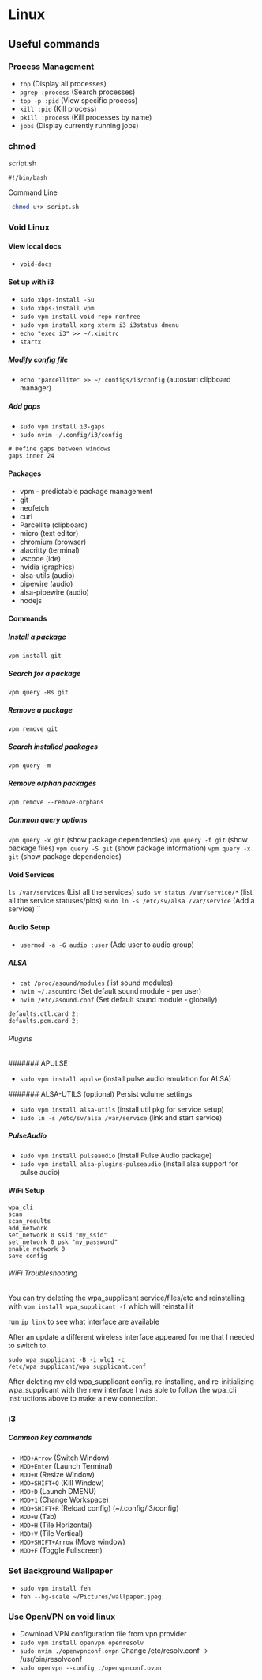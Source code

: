 # Linux

## Useful commands

### Process Management

- `top` (Display all processes)
- `pgrep :process` (Search processes)
- `top -p :pid` (View specific process)
- `kill :pid` (Kill process)
- `pkill :process` (Kill processes by name)
- `jobs` (Display currently running jobs)

### chmod

script.sh

```
#!/bin/bash

```

Command Line

```bash
 chmod u+x script.sh
```

### Void Linux

#### View local docs

- `void-docs`

#### Set up with i3

- `sudo xbps-install -Su`
- `sudo xbps-install vpm`
- `sudo vpm install void-repo-nonfree`
- `sudo vpm install xorg xterm i3 i3status dmenu`
- `echo "exec i3" >> ~/.xinitrc`
- `startx`

##### Modify config file

- `echo "parcellite" >> ~/.configs/i3/config` (autostart clipboard manager)

##### Add gaps

- `sudo vpm install i3-gaps`
- `sudo nvim ~/.config/i3/config`

```
# Define gaps between windows
gaps inner 24
```

#### Packages

- vpm - predictable package management
- git
- neofetch
- curl
- Parcellite (clipboard)
- micro (text editor)
- chromium (browser)
- alacritty (terminal)
- vscode (ide)
- nvidia (graphics)
- alsa-utils (audio)
- pipewire (audio)
- alsa-pipewire (audio)
- nodejs

#### Commands

##### Install a package

`vpm install git`

##### Search for a package

`vpm query -Rs git`

##### Remove a package

`vpm remove git`

##### Search installed packages

`vpm query -m`

##### Remove orphan packages

`vpm remove --remove-orphans`

##### Common query options

`vpm query -x git` (show package dependencies)
`vpm query -f git` (show package files)
`vpm query -S git` (show package information)
`vpm query -x git` (show package dependencies)

#### Void Services

`ls /var/services` (List all the services)
`sudo sv status /var/service/*` (list all the service statuses/pids)
`sudo ln -s /etc/sv/alsa /var/service` (Add a service)
``

#### Audio Setup

- `usermod -a -G audio :user` (Add user to audio group)

##### ALSA

- `cat /proc/asound/modules` (list sound modules)
- `nvim ~/.asoundrc` (Set default sound module - per user)
- `nvim /etc/asound.conf` (Set default sound module - globally)

```
defaults.ctl.card 2;
defaults.pcm.card 2;
```

###### Plugins

####### APULSE

- `sudo vpm install apulse` (install pulse audio emulation for ALSA)

####### ALSA-UTILS (optional)
Persist volume settings

- `sudo vpm install alsa-utils` (install util pkg for service setup)
- `sudo ln -s /etc/sv/alsa /var/service` (link and start service)

##### PulseAudio

- `sudo vpm install pulseaudio` (install Pulse Audio package)
- `sudo vpm install alsa-plugins-pulseaudio` (install alsa support for pulse audio)

#### WiFi Setup

```
wpa_cli
scan
scan_results
add_network
set_network 0 ssid "my_ssid"
set_network 0 psk "my_password"
enable_network 0
save config
```

###### WiFi Troubleshooting

You can try deleting the wpa_supplicant service/files/etc
and reinstalling with `vpm install wpa_supplicant -f` which will reinstall it

run `ip link` to see what interface are available

After an update a different wireless interface appeared
for me that I needed to switch to.

```
sudo wpa_supplicant -B -i wlo1 -c /etc/wpa_supplicant/wpa_supplicant.conf
```

After deleting my old wpa_supplicant config, re-installing, and re-initializing wpa_supplicant with the new interface I was able to follow the wpa_cli instructions above to make a new connection.

### i3

##### Common key commands

- `MOD+Arrow` (Switch Window)
- `MOD+Enter` (Launch Terminal)
- `MOD+R` (Resize Window)
- `MOD+SHIFT+Q` (Kill Window)
- `MOD+D` (Launch DMENU)
- `MOD+1` (Change Workspace)
- `MOD+SHIFT+R` (Reload config) (~/.config/i3/config)
- `MOD+W` (Tab)
- `MOD+H` (Tile Horizontal)
- `MOD+V` (Tile Vertical)
- `MOD+SHIFT+Arrow` (Move window)
- `MOD+F` (Toggle Fullscreen)

### Set Background Wallpaper

- `sudo vpm install feh`
- `feh --bg-scale ~/Pictures/wallpaper.jpeg`

### Use OpenVPN on void linux

- Download VPN configuration file from vpn provider
- `sudo vpm install openvpn openresolv`
- `sudo nvim ./openvpnconf.ovpn` Change /etc/resolv.conf -> /usr/bin/resolvconf
- `sudo openvpn --config ./openvpnconf.ovpn`
